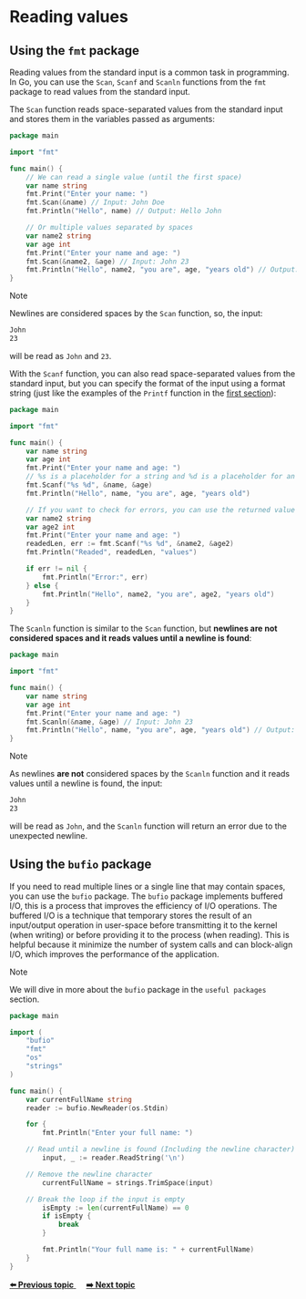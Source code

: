 # Reading values

## Using the `fmt` package

Reading values from the standard input is a common task in programming. In Go, you can use the `Scan`, `Scanf` and `Scanln` functions from the `fmt` package to read values from the standard input.

The `Scan` function reads space-separated values from the standard input and stores them in the variables passed as arguments:

```go
package main

import "fmt"

func main() {
    // We can read a single value (until the first space)
    var name string
    fmt.Print("Enter your name: ") 
    fmt.Scan(&name) // Input: John Doe
    fmt.Println("Hello", name) // Output: Hello John

    // Or multiple values separated by spaces
    var name2 string
    var age int
    fmt.Print("Enter your name and age: ")
    fmt.Scan(&name2, &age) // Input: John 23
    fmt.Println("Hello", name2, "you are", age, "years old") // Output: Hello John you are 23 years old
}
```

> [!NOTE]
> Newlines are considered spaces by the `Scan` function, so, the input: 
> ```bash
> John
> 23
> ```
> will be read as `John` and `23`.

With the `Scanf` function, you can also read space-separated values from the standard input, but you can specify the format of the input using a format string (just like the examples of the `Printf` function in the [first section](https://github.com/lara-vel-dev/backend-with-golang/tree/main/the-basics/01-hello-world#functions-used-to-format-and-print-data)): 

```go
package main

import "fmt"

func main() {
    var name string
    var age int
    fmt.Print("Enter your name and age: ")
    // %s is a placeholder for a string and %d is a placeholder for an integer
    fmt.Scanf("%s %d", &name, &age)
    fmt.Println("Hello", name, "you are", age, "years old")

    // If you want to check for errors, you can use the returned value
    var name2 string
    var age2 int
    fmt.Print("Enter your name and age: ")
    readedLen, err := fmt.Scanf("%s %d", &name2, &age2)
    fmt.Println("Readed", readedLen, "values")

    if err != nil {
        fmt.Println("Error:", err)
    } else {
        fmt.Println("Hello", name2, "you are", age2, "years old")
    } 
}
```

The `Scanln` function is similar to the `Scan` function, but **newlines are not considered spaces and it reads values until a newline is found**:

```go
package main

import "fmt"

func main() {
    var name string
    var age int
    fmt.Print("Enter your name and age: ")
    fmt.Scanln(&name, &age) // Input: John 23
    fmt.Println("Hello", name, "you are", age, "years old") // Output: Hello John you are 23 years old
}
```

> [!NOTE]
> As newlines **are not** considered spaces by the `Scanln` function and it reads values until a newline is found, the input:
> ```bash
> John
> 23
> ```
> will be read as `John`, and the `Scanln` function will return an error due to the unexpected newline.

## Using the `bufio` package

If you need to read multiple lines or a single line that may contain spaces, you can use the `bufio` package. The `bufio` package implements buffered I/O, this is a process that improves the efficiency of I/O operations. The buffered I/O is a technique that temporary stores the result of an input/output operation in user-space before transmitting it to the kernel (when writing) or before providing it to the process (when reading). This is helpful because it minimize the number of system calls and can block-align I/O, which improves the performance of the application.

> [!NOTE]
> We will dive in more about the `bufio` package in the `useful packages` section.

```go
package main

import (
	"bufio"
	"fmt"
	"os"
	"strings"
)

func main() {
	var currentFullName string
	reader := bufio.NewReader(os.Stdin)

	for {
		fmt.Println("Enter your full name: ")

    // Read until a newline is found (Including the newline character)
		input, _ := reader.ReadString('\n')

    // Remove the newline character
		currentFullName = strings.TrimSpace(input)

    // Break the loop if the input is empty
		isEmpty := len(currentFullName) == 0
		if isEmpty {
			break
		}

		fmt.Println("Your full name is: " + currentFullName)
	}
}
```

<div>
<a href="https://github.com/lara-vel-dev/backend-with-golang/blob/main/01-the-basics/03-operators/README.md" >
	<strong>⬅️ Previous topic</strong>
</a>
&emsp;
<a href="https://github.com/lara-vel-dev/backend-with-golang/blob/main/02-flow-controls/01-conditionals/README.md" >
	<strong>➡️ Next topic</strong>
</a>
</div>